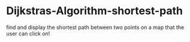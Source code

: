 # Dijkstras-Algorithm-shortest-path
find and display the shortest path between two points on a map that the user can click on!
